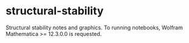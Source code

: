 # structural-stability
Structural stability notes and graphics.
To running notebooks, Wolfram Mathematica >= 12.3.0.0 is requested.

